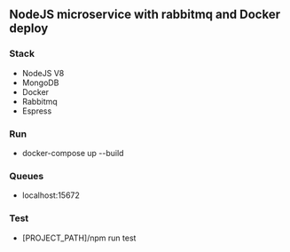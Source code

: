 ## NodeJS microservice with rabbitmq and Docker deploy

### Stack
- NodeJS V8
- MongoDB
- Docker
- Rabbitmq
- Espress

### Run
- docker-compose up --build

### Queues
- localhost:15672

### Test
- [PROJECT_PATH]/npm run test
